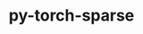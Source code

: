 ---
title: "py-torch-sparse"
layout: cache
categories: [package, develop]
meta: {"compilers": ["gcc@=13.2.0"], "num_specs": 39, "num_specs_by_stack": {"ml-linux-aarch64-cpu": 10, "ml-linux-aarch64-cuda": 9, "ml-linux-x86_64-cpu": 10, "ml-linux-x86_64-cuda": 10, "root": 39}, "oss": ["ubuntu24.04"], "platforms": ["linux"], "stacks": ["ml-linux-aarch64-cpu", "ml-linux-aarch64-cuda", "ml-linux-x86_64-cpu", "ml-linux-x86_64-cuda", "root"], "targets": ["aarch64", "x86_64_v3"], "versions": ["0.6.18"]}
spec_details: [{"compiler": "gcc@=13.2.0", "hash": "23q7j5bhea7c7jmegbsooq5keciylj34", "os": "ubuntu24.04", "platform": "linux", "size": "-", "stacks": ["ml-linux-aarch64-cuda", "root"], "target": "aarch64", "variants": ["build_system=python_pip"], "versions": ["0.6.18"]}, {"compiler": "gcc@=13.2.0", "hash": "2dall5a5hvdkyss7ylaq6zsozscu4g3n", "os": "ubuntu24.04", "platform": "linux", "size": "-", "stacks": ["ml-linux-aarch64-cpu", "root"], "target": "aarch64", "variants": ["build_system=python_pip"], "versions": ["0.6.18"]}, {"compiler": "gcc@=13.2.0", "hash": "2mbhd6kdo6q3qtipm3u4v7duvvakqacp", "os": "ubuntu24.04", "platform": "linux", "size": "-", "stacks": ["ml-linux-x86_64-cuda", "root"], "target": "x86_64_v3", "variants": ["build_system=python_pip"], "versions": ["0.6.18"]}, {"compiler": "gcc@=13.2.0", "hash": "33yoeobp4jxpd7had6ah6gfd2zlyh6nm", "os": "ubuntu24.04", "platform": "linux", "size": "-", "stacks": ["ml-linux-x86_64-cuda", "root"], "target": "x86_64_v3", "variants": ["build_system=python_pip"], "versions": ["0.6.18"]}, {"compiler": "gcc@=13.2.0", "hash": "3rdgwokperimskjdmgd2cbjsozp4bob2", "os": "ubuntu24.04", "platform": "linux", "size": "-", "stacks": ["ml-linux-aarch64-cpu", "root"], "target": "aarch64", "variants": ["build_system=python_pip"], "versions": ["0.6.18"]}, {"compiler": "gcc@=13.2.0", "hash": "45spar7bv3b3tdeokw4f6vfsyfgqx4fn", "os": "ubuntu24.04", "platform": "linux", "size": "-", "stacks": ["ml-linux-x86_64-cuda", "root"], "target": "x86_64_v3", "variants": ["build_system=python_pip"], "versions": ["0.6.18"]}, {"compiler": "gcc@=13.2.0", "hash": "4k55xqpicwxbk4bhtsjys54anm23ntfv", "os": "ubuntu24.04", "platform": "linux", "size": "-", "stacks": ["ml-linux-aarch64-cuda", "root"], "target": "aarch64", "variants": ["build_system=python_pip"], "versions": ["0.6.18"]}, {"compiler": "gcc@=13.2.0", "hash": "4lzjvrewsovegfkg6kckvgkryakfoor6", "os": "ubuntu24.04", "platform": "linux", "size": "-", "stacks": ["ml-linux-aarch64-cpu", "root"], "target": "aarch64", "variants": ["build_system=python_pip"], "versions": ["0.6.18"]}, {"compiler": "gcc@=13.2.0", "hash": "5lfdx2x5kwmnzxkodhcq5p3jay2bwtgc", "os": "ubuntu24.04", "platform": "linux", "size": "-", "stacks": ["ml-linux-aarch64-cpu", "root"], "target": "aarch64", "variants": ["build_system=python_pip"], "versions": ["0.6.18"]}, {"compiler": "gcc@=13.2.0", "hash": "5ml437nke5muucjtpvqk3yomgxpij34d", "os": "ubuntu24.04", "platform": "linux", "size": "-", "stacks": ["ml-linux-x86_64-cpu", "root"], "target": "x86_64_v3", "variants": ["build_system=python_pip"], "versions": ["0.6.18"]}, {"compiler": "gcc@=13.2.0", "hash": "5xst4u3b4b3swn5wuxl3soey4kkozqzo", "os": "ubuntu24.04", "platform": "linux", "size": "-", "stacks": ["ml-linux-aarch64-cpu", "root"], "target": "aarch64", "variants": ["build_system=python_pip"], "versions": ["0.6.18"]}, {"compiler": "gcc@=13.2.0", "hash": "67rj67o7fnzallxcfvho6xunyt6alcpf", "os": "ubuntu24.04", "platform": "linux", "size": "-", "stacks": ["ml-linux-x86_64-cuda", "root"], "target": "x86_64_v3", "variants": ["build_system=python_pip"], "versions": ["0.6.18"]}, {"compiler": "gcc@=13.2.0", "hash": "6f23up467pxeflqx7as3n2mw4d3kir4k", "os": "ubuntu24.04", "platform": "linux", "size": "-", "stacks": ["ml-linux-x86_64-cuda", "root"], "target": "x86_64_v3", "variants": ["build_system=python_pip"], "versions": ["0.6.18"]}, {"compiler": "gcc@=13.2.0", "hash": "6iiz52357amiszetlbkxurc6oi3slmbr", "os": "ubuntu24.04", "platform": "linux", "size": "-", "stacks": ["ml-linux-aarch64-cuda", "root"], "target": "aarch64", "variants": ["build_system=python_pip"], "versions": ["0.6.18"]}, {"compiler": "gcc@=13.2.0", "hash": "7p6p47t4vqnbkbji3zo777xkg3yui3rk", "os": "ubuntu24.04", "platform": "linux", "size": "-", "stacks": ["ml-linux-x86_64-cpu", "root"], "target": "x86_64_v3", "variants": ["build_system=python_pip"], "versions": ["0.6.18"]}, {"compiler": "gcc@=13.2.0", "hash": "al2sjfvtezmig3w3kkzg4cp3ryccnkfg", "os": "ubuntu24.04", "platform": "linux", "size": "-", "stacks": ["ml-linux-x86_64-cpu", "root"], "target": "x86_64_v3", "variants": ["build_system=python_pip"], "versions": ["0.6.18"]}, {"compiler": "gcc@=13.2.0", "hash": "alqbyamh4cpdwvirsfbsaotwymut4hbf", "os": "ubuntu24.04", "platform": "linux", "size": "-", "stacks": ["ml-linux-aarch64-cuda", "root"], "target": "aarch64", "variants": ["build_system=python_pip"], "versions": ["0.6.18"]}, {"compiler": "gcc@=13.2.0", "hash": "auvevhovdkmfjr3sauchzjbuzia37v42", "os": "ubuntu24.04", "platform": "linux", "size": "-", "stacks": ["ml-linux-x86_64-cuda", "root"], "target": "x86_64_v3", "variants": ["build_system=python_pip"], "versions": ["0.6.18"]}, {"compiler": "gcc@=13.2.0", "hash": "c5my7agizsu2v5tb5d57scujpzxntozy", "os": "ubuntu24.04", "platform": "linux", "size": "-", "stacks": ["ml-linux-aarch64-cuda", "root"], "target": "aarch64", "variants": ["build_system=python_pip"], "versions": ["0.6.18"]}, {"compiler": "gcc@=13.2.0", "hash": "cb3a6f2gzapg47x7k2mgj27fa5gvcecr", "os": "ubuntu24.04", "platform": "linux", "size": "-", "stacks": ["ml-linux-aarch64-cpu", "root"], "target": "aarch64", "variants": ["build_system=python_pip"], "versions": ["0.6.18"]}, {"compiler": "gcc@=13.2.0", "hash": "cfpoemwwoo2lcrfexxmoxubwwv2bh4cs", "os": "ubuntu24.04", "platform": "linux", "size": "-", "stacks": ["ml-linux-aarch64-cpu", "root"], "target": "aarch64", "variants": ["build_system=python_pip"], "versions": ["0.6.18"]}, {"compiler": "gcc@=13.2.0", "hash": "e2hbiqsdl7gn2mdpcefi7cyv5x2jbg5w", "os": "ubuntu24.04", "platform": "linux", "size": "-", "stacks": ["ml-linux-aarch64-cpu", "root"], "target": "aarch64", "variants": ["build_system=python_pip"], "versions": ["0.6.18"]}, {"compiler": "gcc@=13.2.0", "hash": "gck5wvy5a7lntj55ukuofikgiyllksbv", "os": "ubuntu24.04", "platform": "linux", "size": "-", "stacks": ["ml-linux-aarch64-cuda", "root"], "target": "aarch64", "variants": ["build_system=python_pip"], "versions": ["0.6.18"]}, {"compiler": "gcc@=13.2.0", "hash": "gjp4pm4bwobx6bw45bv3pq4osvlq7et4", "os": "ubuntu24.04", "platform": "linux", "size": "-", "stacks": ["ml-linux-x86_64-cpu", "root"], "target": "x86_64_v3", "variants": ["build_system=python_pip"], "versions": ["0.6.18"]}, {"compiler": "gcc@=13.2.0", "hash": "ilico6vu3si67unf4f3mpvhg65cxd7ea", "os": "ubuntu24.04", "platform": "linux", "size": "-", "stacks": ["ml-linux-x86_64-cpu", "root"], "target": "x86_64_v3", "variants": ["build_system=python_pip"], "versions": ["0.6.18"]}, {"compiler": "gcc@=13.2.0", "hash": "kolru5s6j4gnnsl5wczcj3ywuhs5rxcy", "os": "ubuntu24.04", "platform": "linux", "size": "-", "stacks": ["ml-linux-x86_64-cpu", "root"], "target": "x86_64_v3", "variants": ["build_system=python_pip"], "versions": ["0.6.18"]}, {"compiler": "gcc@=13.2.0", "hash": "m5zdiyfvnseywr4w7kyfjuez35x27jmf", "os": "ubuntu24.04", "platform": "linux", "size": "-", "stacks": ["ml-linux-aarch64-cuda", "root"], "target": "aarch64", "variants": ["build_system=python_pip"], "versions": ["0.6.18"]}, {"compiler": "gcc@=13.2.0", "hash": "nlzb7z54sh4vv32a6ps7tsmffsywq5d4", "os": "ubuntu24.04", "platform": "linux", "size": "-", "stacks": ["ml-linux-aarch64-cpu", "root"], "target": "aarch64", "variants": ["build_system=python_pip"], "versions": ["0.6.18"]}, {"compiler": "gcc@=13.2.0", "hash": "oba75pp7gmnprpr6onb54zp6z7mn7627", "os": "ubuntu24.04", "platform": "linux", "size": "-", "stacks": ["ml-linux-x86_64-cuda", "root"], "target": "x86_64_v3", "variants": ["build_system=python_pip"], "versions": ["0.6.18"]}, {"compiler": "gcc@=13.2.0", "hash": "olkjeqbtcc4wkknoyizridmk5ogrf5os", "os": "ubuntu24.04", "platform": "linux", "size": "-", "stacks": ["ml-linux-x86_64-cpu", "root"], "target": "x86_64_v3", "variants": ["build_system=python_pip"], "versions": ["0.6.18"]}, {"compiler": "gcc@=13.2.0", "hash": "orvytd3ujeryey3v6s53a46z7ut7xtbg", "os": "ubuntu24.04", "platform": "linux", "size": "-", "stacks": ["ml-linux-aarch64-cuda", "root"], "target": "aarch64", "variants": ["build_system=python_pip"], "versions": ["0.6.18"]}, {"compiler": "gcc@=13.2.0", "hash": "pr567ppbfntduzj7nc7oxsxyxahbioqg", "os": "ubuntu24.04", "platform": "linux", "size": "-", "stacks": ["ml-linux-x86_64-cpu", "root"], "target": "x86_64_v3", "variants": ["build_system=python_pip"], "versions": ["0.6.18"]}, {"compiler": "gcc@=13.2.0", "hash": "q6qbzyeopwjxoqjcetjjahhjlmdmtg7x", "os": "ubuntu24.04", "platform": "linux", "size": "-", "stacks": ["ml-linux-aarch64-cuda", "root"], "target": "aarch64", "variants": ["build_system=python_pip"], "versions": ["0.6.18"]}, {"compiler": "gcc@=13.2.0", "hash": "qfn6o47a3kvrad3x377y5wrtrx6sejiq", "os": "ubuntu24.04", "platform": "linux", "size": "-", "stacks": ["ml-linux-x86_64-cpu", "root"], "target": "x86_64_v3", "variants": ["build_system=python_pip"], "versions": ["0.6.18"]}, {"compiler": "gcc@=13.2.0", "hash": "tqa37pco76mcijebgjsmspakyvl5ivjy", "os": "ubuntu24.04", "platform": "linux", "size": "-", "stacks": ["ml-linux-x86_64-cuda", "root"], "target": "x86_64_v3", "variants": ["build_system=python_pip"], "versions": ["0.6.18"]}, {"compiler": "gcc@=13.2.0", "hash": "ugyiqzl7pvrb4lvfiro7qz4jwkb65ehn", "os": "ubuntu24.04", "platform": "linux", "size": "-", "stacks": ["ml-linux-x86_64-cuda", "root"], "target": "x86_64_v3", "variants": ["build_system=python_pip"], "versions": ["0.6.18"]}, {"compiler": "gcc@=13.2.0", "hash": "vz4otsdyfnyf6lxkjkois4qkazfnfdbv", "os": "ubuntu24.04", "platform": "linux", "size": "-", "stacks": ["ml-linux-aarch64-cpu", "root"], "target": "aarch64", "variants": ["build_system=python_pip"], "versions": ["0.6.18"]}, {"compiler": "gcc@=13.2.0", "hash": "wawyjvhmvfnmzzswkjeebytm76pt3fmg", "os": "ubuntu24.04", "platform": "linux", "size": "-", "stacks": ["ml-linux-x86_64-cpu", "root"], "target": "x86_64_v3", "variants": ["build_system=python_pip"], "versions": ["0.6.18"]}, {"compiler": "gcc@=13.2.0", "hash": "wzsaa75qnt7tbzxosq2wkyy626xviqin", "os": "ubuntu24.04", "platform": "linux", "size": "-", "stacks": ["ml-linux-x86_64-cuda", "root"], "target": "x86_64_v3", "variants": ["build_system=python_pip"], "versions": ["0.6.18"]}]
---